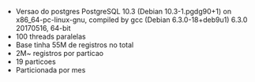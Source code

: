 * Versao do postgres PostgreSQL 10.3 (Debian 10.3-1.pgdg90+1) on x86_64-pc-linux-gnu, compiled by gcc (Debian 6.3.0-18+deb9u1) 6.3.0 20170516, 64-bit
* 100 threads paralelas
* Base tinha 55M de registros no total
* 2M~ registros por particao
* 19 particoes
* Particionada por mes